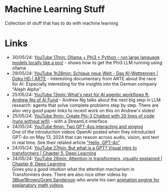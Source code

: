 # Machine Learning Stuff

Collection of stuff that has to do with machine learning

# Links

- 30/05/24: [YouTube 17min: Ollama + Phi3 + Python - run large language models locally like a pro!](https://www.youtube.com/watch?v=xE0KAAuCb60) - shows how to get the Phi3 LLM running using ollama
- 29/05/24: [YouTube 1h28min: Schlaue neue Welt - Das KI-Wettrennen | Doku HD | ARTE](https://www.youtube.com/watch?v=EJsa6wZ6ovY) - interesting documentary from ARTE about the race for AI. Especially interesting for the insights into the German company "Aleph Alpha".
- 25/05/24: [YouTube 13min: What's next for AI agentic workflows ft. Andrew Ng of AI Fund](https://www.youtube.com/watch?v=sal78ACtGTc) - Andrew Ng talks about the next big step in LLM research: agents that solve complete problems step by step. There are also very good paper links to recent work on this on Andrew's slides!
- 25/05/24: [YouTube 9min: Create Phi-3 Chatbot with 20 lines of code (runs without wifi)](https://www.youtube.com/watch?v=gzzEVK8p3VM) - with a StreamLit interface
- 24/05/24: [YouTube 6min: Two GPT-4os interacting and singing](https://youtu.be/MirzFk_DSiI?si=PEie8gjT4nwurwy5)<br>
  One of the introduction videos OpenAI posted when they introducted GPT-4o on May 13, 2024 that can reason across audio, vision, and text in real time. See their related article ["Hello, GPT-4o"](https://openai.com/index/hello-gpt-4o/)
- 24/05/24: [YouTube 27min: But what is a GPT? Visual intro to transformers | Chapter 5, Deep Learning](https://youtu.be/wjZofJX0v4M?si=w2919EbAb6KFWxx8)<br>
- 24/05/24: [YouTube 26min: Attention in transformers, visually explained | Chapter 6, Deep Learning](https://youtu.be/eMlx5fFNoYc?si=shGK_5l0TCvClWas)<br>
  Gives you a good intuition what the attention mechanism in Transformers does. There are also nice other videos by [3Blue1Brown/Grant Sanderson](https://www.youtube.com/@3blue1brown) who wrote his own [animation engine for explanatory math videos](https://www.3blue1brown.com/about).




